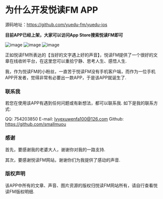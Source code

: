 # 为什么开发悦读FM APP

源码地址：https://github.com/yuedu-fm/yuedu-ios

**目前APP已经上架，大家可以访问App Store搜索悦读FM即可**

![image](https://raw.githubusercontent.com/yuedu-fm/yuedu-ios/master/Snapshot/4.0.1.png)
![image](https://raw.githubusercontent.com/yuedu-fm/yuedu-ios/master/Snapshot/4.0.2.png)
![image](https://raw.githubusercontent.com/yuedu-fm/yuedu-ios/master/Snapshot/4.0.3.png)

正如悦读FM所表达的【当好的文字遇上好的声音】，悦读FM提供了一个很好的文章在线收听平台，在这里您可以重拾宁静、思考人生、感悟人生.

我，作为悦读FM的小粉丝，一直苦于悦读FM没有手机客户端，而作为一位手机APP开发者，觉得非常有必要出一款APP，于是该APP就诞生了.

### 联系我

若您在使用该APP有遇到任何问题或有新想法，都可以联系我. 如下是我的联系方式:

QQ: 754203850
E-mail: lvyexuwenfa100@126.com
Github: https://github.com/smallmuou
### 感谢

首先，要感谢我的老婆大人，谢谢你对我的一路支持.

其次，要感谢悦读FM网站，谢谢你们为我提供了感动的声音.

### 版权声明

该APP中所有的文章、声音、图片资源的版权归悦读FM网站所有，请自行查看悦读FM版权明细.